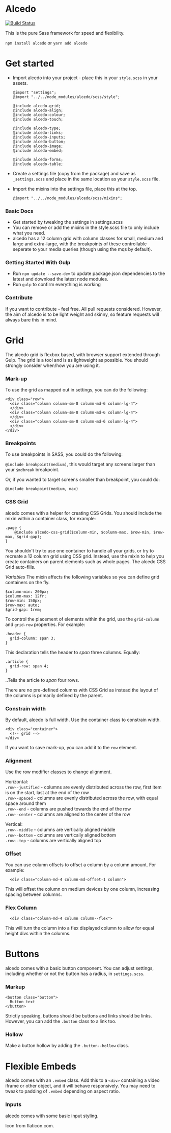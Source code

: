 # Alcedo

[![Build Status](https://travis-ci.org/ryangittings/alcedo.svg?branch=master)](https://travis-ci.org/ryangittings/alcedo)

This is the pure Sass framework for speed and flexibility.

`npm install alcedo` or `yarn add alcedo`

Get started
===========

- Import alcedo into your project - place this in your `style.scss` in your assets.
  ```
  @import "settings";
  @import "../../node_modules/alcedo/scss/style";

  @include alcedo-grid;
  @include alcedo-align;
  @include alcedo-colour;
  @include alcedo-touch;

  @include alcedo-type;
  @include alcedo-links;
  @include alcedo-inputs;
  @include alcedo-button;
  @include alcedo-image;
  @include alcedo-embed;

  @include alcedo-forms;
  @include alcedo-table;
  ```
    
- Create a settings file (copy from the package) and save as `_settings.scss` and place in the same location as your `style.scss` file.

- Import the mixins into the settings file, place this at the top.
  ```
  @import "../../node_modules/alcedo/scss/mixins";
  ```
  
  
### Basic Docs

- Get started by tweaking the settings in settings.scss
- You can remove or add the mixins in the style.scss file to only include what you need.
- alcedo has a 12 column grid with column classes for small, medium and large and extra-large, with the breakpoints of these controllable seperate to your media queries (though using the mqs by default).

### Getting Started With Gulp
- Run `npm update --save-dev` to update package.json dependencies to the latest and download the latest node modules.
- Run `gulp` to confirm everything is working

### Contribute

If you want to contribute - feel free. All pull requests considered. However, the aim of alcedo is to be light weight and skinny, so feature requests will always bare this in mind.


Grid
====

The alcedo grid is flexbox based, with browser support extended through Gulp. The grid is a tool and is as lightweight as possible. You should strongly consider when/how you are using it.

### Mark-up

To use the grid as mapped out in settings, you can do the following:

```
<div class="row">
  <div class="column column-sm-8 column-md-6 column-lg-4">
  </div>
  <div class="column column-sm-8 column-md-6 column-lg-4">
  </div>
  <div class="column column-sm-8 column-md-6 column-lg-4">
  </div>  
</div>
```

### Breakpoints

To use breakpoints in SASS, you could do the following:

`@include breakpoint(medium)`, this would target any screens larger than your `$mdbreak` breakpoint.

Or, if you wanted to target screens smaller than breakpoint, you could do:

`@include breakpoint(medium, max)`

### CSS Grid

alcedo comes with a helper for creating CSS Grids. You should include the mixin within a container class, for example:

```
.page {
    @include alcedo-css-grid($column-min, $column-max, $row-min, $row-max, $grid-gap);
}
```

You shouldn't try to use one container to handle all your grids, or try to recreate a 12 column grid using CSS grid. Instead, use the mixin to help you create containers on parent elements such as whole pages. The alcedo CSS Grid auto-fills.

*Variables*
The mixin affects the following variables so you can define grid containers on the fly.

```
$column-min: 200px;
$column-max: 12fr;
$row-min: 150px;
$row-max: auto;
$grid-gap: 1rem;
```

To control the placement of elements within the grid, use the `grid-column` and `grid-row` properties. For example:

```
.header {
  grid-column: span 3;
}
```

This declaration tells the header to _span_ three columns. Equally:

```
.article {
  grid-row: span 4;
}
```

..Tells the article to _span_ four rows.

There are no pre-defined columns with CSS Grid as instead the layout of the columns is primarily defined by the parent.

### Constrain width

By default, alcedo is full width. Use the container class to constrain width.

```
<div class="container">
  <!-- grid -->
</div>
```

If you want to save mark-up, you can add it to the `row` element.

### Alignment

Use the row modifier classes to change alignment.

Horizontal:  
`.row--justified` - columns are evenly distributed across the row, first item is on the start, last at the end of the row  
`.row--spaced` - columns are evenly distributed across the row, with equal space around them  
`.row--end` - columns are pushed towards the end of the row  
`.row--center` - columns are aligned to the center of the row  

Vertical:  
`.row--middle` - columns are vertically aligned middle  
`.row--bottom` - columns are vertically aligned bottom  
`.row--top` - columns are vertically aligned top  

### Offset

You can use column offsets to offset a column by a column amount. For example:

```
  <div class="column-md-4 column-md-offset-1 column">
```

This will offset the column on medium devices by one column, increasing spacing between columns.

### Flex Column

```
  <div class="column-md-4 column column--flex">
```

This will turn the column into a flex displayed column to allow for equal height divs within the columns.

Buttons
=======

alcedo comes with a basic button component. You can adjust settings, including whether or not the button has a radius, in `settings.scss`.

### Markup

```
<button class="button">
  Button text
</button>
```

Strictly speaking, buttons should be buttons and links should be links. However, you can add the `.button` class to a link too. 

### Hollow 

Make a button hollow by adding the `.button--hollow` class.

Flexible Embeds
===============

alcedo comes with an `.embed` class. Add this to a `<div>` containing a video iframe or other object, and it will behave responsively. You may need to tweak to padding of `.embed` depending on aspect ratio.

### Inputs

alcedo comes with some basic input styling.

  
Icon from flaticon.com.
